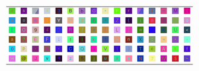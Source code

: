 <table>
<tr>
<td><img src="23.gif"></td>
<td><img src="73.gif"></td>
<td><img src="gr2.gif"></td>
<td><img src="5E.gif"></td>
<td><img src="33.gif"></td>
<td><img src="42.gif"></td>
<td><img src="62.gif"></td>
<td><img src="47.gif"></td>
<td><img src="2A.gif"></td>
<td><img src="50.gif"></td>
<td><img src="72.gif"></td>
<td><img src="gr1.gif"></td>
<td><img src="7D.gif"></td>
<td><img src="5F.gif"></td>
<td><img src="4D.gif"></td>
<td><img src="7B.gif"></td>
</tr>
<tr>
<td><img src="53.gif"></td>
<td><img src="6F.gif"></td>
<td><img src="36.gif"></td>
<td><img src="21.gif"></td>
<td><img src="59.gif"></td>
<td><img src="6D.gif"></td>
<td><img src="32.gif"></td>
<td><img src="79.gif"></td>
<td><img src="60.gif"></td>
<td><img src="5A.gif"></td>
<td><img src="28.gif"></td>
<td><img src="69.gif"></td>
<td><img src="38.gif"></td>
<td><img src="64.gif"></td>
<td><img src="22.gif"></td>
<td><img src="67.gif"></td>
</tr>
<tr>
<td><img src="5B.gif"></td>
<td><img src="4F.gif"></td>
<td><img src="39.gif"></td>
<td><img src="34.gif"></td>
<td><img src="44.gif"></td>
<td><img src="52.gif"></td>
<td><img src="2F.gif"></td>
<td><img src="65.gif"></td>
<td><img src="7C.gif"></td>
<td><img src="4C.gif"></td>
<td><img src="5D.gif"></td>
<td><img src="77.gif"></td>
<td><img src="gr3.gif"></td>
<td><img src="4B.gif"></td>
<td><img src="55.gif"></td>
<td><img src="3C.gif"></td>
</tr>
<tr>
<td><img src="61.gif"></td>
<td><img src="3F.gif"></td>
<td><img src="45.gif"></td>
<td><img src="46.gif"></td>
<td><img src="3B.gif"></td>
<td><img src="74.gif"></td>
<td><img src="6C.gif"></td>
<td><img src="6B.gif"></td>
<td><img src="31.gif"></td>
<td><img src="3E.gif"></td>
<td><img src="6E.gif"></td>
<td><img src="58.gif"></td>
<td><img src="3A.gif"></td>
<td><img src="3D.gif"></td>
<td><img src="27.gif"></td>
<td><img src="2E.gif"></td>
</tr>
<tr>
<td><img src="30.gif"></td>
<td><img src="70.gif"></td>
<td><img src="2D.gif"></td>
<td><img src="25.gif"></td>
<td><img src="2C.gif"></td>
<td><img src="43.gif"></td>
<td><img src="51.gif"></td>
<td><img src="2B.gif"></td>
<td><img src="56.gif"></td>
<td><img src="49.gif"></td>
<td><img src="29.gif"></td>
<td><img src="54.gif"></td>
<td><img src="63.gif"></td>
<td><img src="41.gif"></td>
<td><img src="26.gif"></td>
<td><img src="66.gif"></td>
</tr>
<tr>
<td><img src="48.gif"></td>
<td><img src="40.gif"></td>
<td><img src="4A.gif"></td>
<td><img src="76.gif"></td>
<td><img src="71.gif"></td>
<td><img src="7A.gif"></td>
<td><img src="35.gif"></td>
<td><img src="6A.gif"></td>
<td><img src="75.gif"></td>
<td><img src="78.gif"></td>
<td><img src="68.gif"></td>
<td><img src="4E.gif"></td>
<td><img src="37.gif"></td>
<td><img src="57.gif"></td>
<td><img src="24.gif"></td>
<td><img src="7E.gif"></td>
</tr>
</table>

